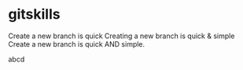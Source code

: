 # gitskills
Create a new branch is quick
Creating a new branch is quick & simple
Create a new branch is quick AND simple.

abcd
